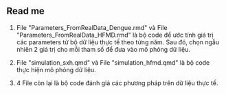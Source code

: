 ## Read me ##

1. File "Parameters_FromRealData_Dengue.rmd" và File "Parameters_FromRealData_HFMD.rmd" là bộ code để ước tính giá trị các parameters từ bộ dữ liệu thực tế theo từng năm. Sau đó, chọn ngẫu nhiên 2 giá trị cho mỗi tham số để đưa vào mô phỏng dữ liệu.

2. File "simulation_sxh.qmd" và File "simulation_hfmd.qmd" là bộ code thực hiện mô phỏng dữ liệu.

3. 4 File còn lại là bộ code đánh giá các phương pháp trên dữ liệu thực tế.
